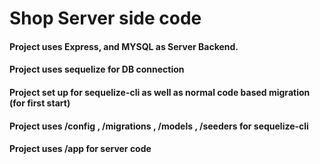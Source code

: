 # Shop Server side code

#### Project uses Express, and MYSQL as Server Backend.
#### Project uses sequelize for DB connection
#### Project set up for sequelize-cli as well as normal code based migration (for first start)
#### Project uses /config , /migrations , /models , /seeders for sequelize-cli
#### Project uses /app for server code